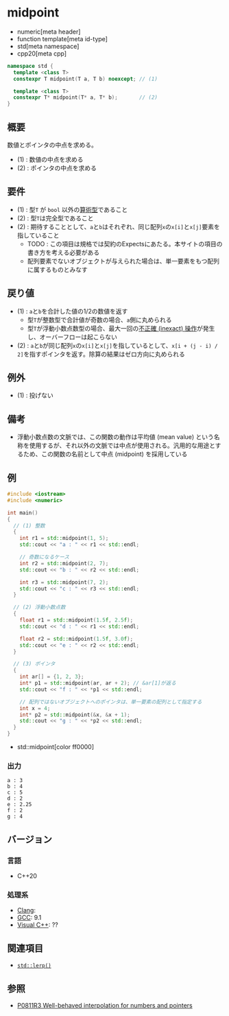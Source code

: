 # midpoint
* numeric[meta header]
* function template[meta id-type]
* std[meta namespace]
* cpp20[meta cpp]

```cpp
namespace std {
  template <class T>
  constexpr T midpoint(T a, T b) noexcept; // (1)

  template <class T>
  constexpr T* midpoint(T* a, T* b);       // (2)
}
```

## 概要
数値とポインタの中点を求める。

- (1) : 数値の中点を求める
- (2) : ポインタの中点を求める


## 要件
- (1) : 型`T` が `bool` 以外の[算術型](/reference/type_traits/is_arithmetic.md)であること
- (2) : 型`T`は完全型であること
- (2) : 期待することとして、`a`と`b`はそれぞれ、同じ配列`x`の`x[i]`と`x[j]`要素を指していること
    - TODO : この項目は規格では契約のExpectsにあたる。本サイトの項目の書き方を考える必要がある
    - 配列要素でないオブジェクトが与えられた場合は、単一要素をもつ配列に属するものとみなす

## 戻り値
- (1) : `a`と`b`を合計した値の1/2の数値を返す
    - 型`T`が整数型で合計値が奇数の場合、`a`側に丸められる
    - 型`T`が浮動小数点数型の場合、最大一回の[不正確 (inexact) 操作](/reference/cfenv/fe_inexact.md)が発生し、オーバーフローは起こらない
- (2) : `a`と`b`が同じ配列`x`の`x[i]`と`x[j]`を指しているとして、`x[i + (j - i) / 2]`を指すポインタを返す。除算の結果はゼロ方向に丸められる


## 例外
- (1) : 投げない


## 備考
- 浮動小数点数の文脈では、この関数の動作は平均値 (mean value) という名称を使用するが、それ以外の文脈では中点が使用される。汎用的な用途とするため、この関数の名前として中点 (midpoint) を採用している


## 例
```cpp example
#include <iostream>
#include <numeric>

int main()
{
  // (1) 整数
  {
    int r1 = std::midpoint(1, 5);
    std::cout << "a : " << r1 << std::endl;

    // 奇数になるケース
    int r2 = std::midpoint(2, 7);
    std::cout << "b : " << r2 << std::endl;

    int r3 = std::midpoint(7, 2);
    std::cout << "c : " << r3 << std::endl;
  }

  // (2) 浮動小数点数
  {
    float r1 = std::midpoint(1.5f, 2.5f);
    std::cout << "d : " << r1 << std::endl;

    float r2 = std::midpoint(1.5f, 3.0f);
    std::cout << "e : " << r2 << std::endl;
  }

  // (3) ポインタ
  {
    int ar[] = {1, 2, 3};
    int* p1 = std::midpoint(ar, ar + 2); // &ar[1]が返る
    std::cout << "f : " << *p1 << std::endl;

    // 配列ではないオブジェクトへのポインタは、単一要素の配列として指定する
    int x = 4;
    int* p2 = std::midpoint(&x, &x + 1);
    std::cout << "g : " << *p2 << std::endl;
  }
}
```
* std::midpoint[color ff0000]

### 出力
```
a : 3
b : 4
c : 5
d : 2
e : 2.25
f : 2
g : 4
```


## バージョン
### 言語
- C++20

### 処理系
- [Clang](/implementation.md#clang):
- [GCC](/implementation.md#gcc): 9.1
- [Visual C++](/implementation.md#visual_cpp): ??


## 関連項目
- [`std::lerp()`](/reference/cmath/lerp.md)


## 参照
- [P0811R3 Well-behaved interpolation for numbers and pointers](http://www.open-std.org/jtc1/sc22/wg21/docs/papers/2019/p0811r3.html)
